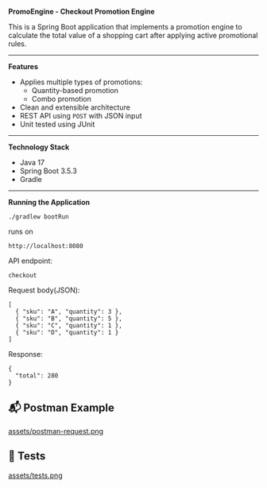 **PromoEngine - Checkout Promotion Engine**

This is a Spring Boot application that implements a promotion engine to calculate the total value of a shopping cart after applying active promotional rules.


---

**Features**

- Applies multiple types of promotions:
  - Quantity-based promotion
  - Combo promotion 
- Clean and extensible architecture
- REST API using `POST` with JSON input
- Unit tested using JUnit 

---

**Technology Stack**

- Java 17
- Spring Boot 3.5.3
- Gradle


---

**Running the Application**

```
./gradlew bootRun
```
runs on
```
http://localhost:8080
```
API endpoint:
```
checkout
```
Request body(JSON):
```
[
  { "sku": "A", "quantity": 3 },
  { "sku": "B", "quantity": 5 },
  { "sku": "C", "quantity": 1 },
  { "sku": "D", "quantity": 1 }
]
```
Response:
```
{
  "total": 280
}
```
## 📬 Postman Example
[assets/postman-request.png](https://github.com/danishrahmankpm/PromoEngine/blob/main/assets/Screenshot%202025-07-06%20175553.png)
## 🧪 Tests
[assets/tests.png](https://github.com/danishrahmankpm/PromoEngine/blob/main/assets/Screenshot%202025-07-06%20175318.png)

